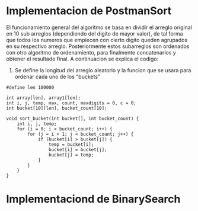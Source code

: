 # Implementacion de PostmanSort

El funcionamiento general del algoritmo se basa en dividir el arreglo original en 10 sub arreglos (dependiendo del digito de mayor valor), de tal forma que todos los numeros que empiecen con cierto digito queden agrupados en su respectivo arreglo. Posteriormente estos subarreglos son ordenados con otro algoritmo de ordenamiento, para finalmente concatenarlos y obtener el resultado final. A continuacion se explica el codigo:

1)  Se define la longitud del arreglo aleatorio y la funcion que se usara para ordenar cada uno de los "buckets"
```
#define len 100000

int array[len], array1[len];
int i, j, temp, max, count, maxdigits = 0, c = 0;
int bucket[10][len], bucket_count[10];

void sort_bucket(int bucket[], int bucket_count) {
    int i, j, temp;
    for (i = 0; i < bucket_count; i++) {
        for (j = i + 1; j < bucket_count; j++) {
            if (bucket[i] > bucket[j]) {
                temp = bucket[i];
                bucket[i] = bucket[j];
                bucket[j] = temp;
            }
        }
    }
}
```

# Implementaciond de BinarySearch

